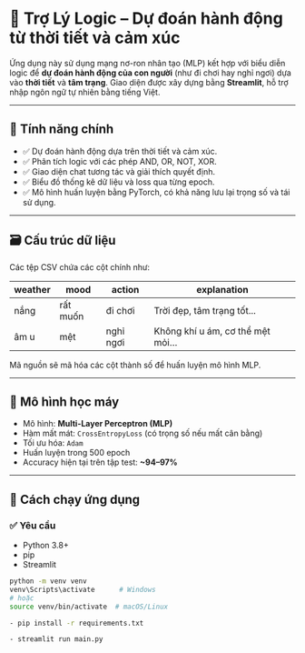 # 🤖 Trợ Lý Logic – Dự đoán hành động từ thời tiết và cảm xúc

Ứng dụng này sử dụng mạng nơ-ron nhân tạo (MLP) kết hợp với biểu diễn logic để **dự đoán hành động của con người** (như đi chơi hay nghỉ ngơi) dựa vào **thời tiết** và **tâm trạng**. Giao diện được xây dựng bằng **Streamlit**, hỗ trợ nhập ngôn ngữ tự nhiên bằng tiếng Việt.

---

## 🧠 Tính năng chính

- ✅ Dự đoán hành động dựa trên thời tiết và cảm xúc.
- ✅ Phân tích logic với các phép AND, OR, NOT, XOR.
- ✅ Giao diện chat tương tác và giải thích quyết định.
- ✅ Biểu đồ thống kê dữ liệu và loss qua từng epoch.
- ✅ Mô hình huấn luyện bằng PyTorch, có khả năng lưu lại trọng số và tái sử dụng.

---

## 🗃️ Cấu trúc dữ liệu

Các tệp CSV chứa các cột chính như:

| weather  | mood         | action     | explanation                     |
|----------|--------------|------------|----------------------------------|
| nắng     | rất muốn     | đi chơi    | Trời đẹp, tâm trạng tốt...       |
| âm u     | mệt          | nghỉ ngơi  | Không khí u ám, cơ thể mệt mỏi… |

Mã nguồn sẽ mã hóa các cột thành số để huấn luyện mô hình MLP.

---

## 🧮 Mô hình học máy

- Mô hình: **Multi-Layer Perceptron (MLP)**
- Hàm mất mát: `CrossEntropyLoss` (có trọng số nếu mất cân bằng)
- Tối ưu hóa: `Adam`
- Huấn luyện trong 500 epoch
- Accuracy hiện tại trên tập test: **~94–97%**

---

## 🚀 Cách chạy ứng dụng

### ✅ Yêu cầu
- Python 3.8+
- pip
- Streamlit


```bash
python -m venv venv
venv\Scripts\activate      # Windows
# hoặc
source venv/bin/activate  # macOS/Linux

- pip install -r requirements.txt

- streamlit run main.py
